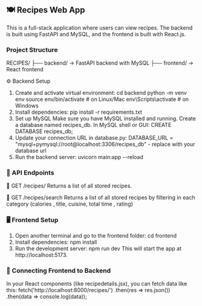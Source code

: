 

## 🍽️ Recipes Web App
This is a full-stack application where users can view recipes. The backend is built using FastAPI and MySQL, and the frontend is built with React.js.

### Project Structure
RECIPES/
├── backend/      → FastAPI backend with MySQL
├── frontend/     → React frontend

⚙️ Backend Setup
1. Create and activate virtual environment:
cd backend
python -m venv env
source env/bin/activate      # on Linux/Mac
env\Scripts\activate         # on Windows
2. Install dependencies:
pip install -r requirements.txt
3. Set up MySQL
Make sure you have MySQL installed and running.
Create a database named recipes_db.
In MySQL shell or GUI:
CREATE DATABASE recipes_db;
4. Update your connection URL in database.py:
DATABASE_URL = "mysql+pymysql://root@localhost:3306/recipes_db" - replace with your database url
5. Run the backend server:
uvicorn main:app --reload

### 📡 API Endpoints

📄 GET /recipes/
Returns a list of all stored recipes.

📄 GET /recipes/search
Returns a list of all stored recipes by filtering in each category (calories , title, cuisine, total time , rating)


### 🖥️ Frontend Setup
1. Open another terminal and go to the frontend folder:
cd frontend
2. Install dependencies:
npm install
3. Run the development server:
npm run dev
This will start the app at http://localhost:5173.

### 🔗 Connecting Frontend to Backend
In your React components (like recipedetails.jsx), you can fetch data like this:
fetch('http://localhost:8000/recipes/')
  .then(res => res.json())
  .then(data => console.log(data));
